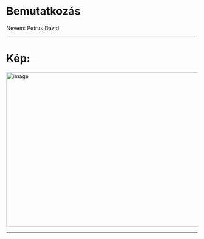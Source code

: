 # Bemutatkozás
Nevem: Petrus Dávid

---

# Kép:

<img width="749" height="406" alt="image" src="https://github.com/user-attachments/assets/9f80aa3d-41d9-437b-8535-9041c0c965b8" />

---
